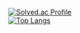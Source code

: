 [![Solved.ac Profile](http://mazassumnida.wtf/api/v2/generate_badge?boj=kim_tk)](https://solved.ac/kim_tk/)  
[![Top Langs](https://github-readme-stats.vercel.app/api/top-langs/?username=tkyung05&layout=compact)](https://github.com/tkyung05/github-readme-stats)
